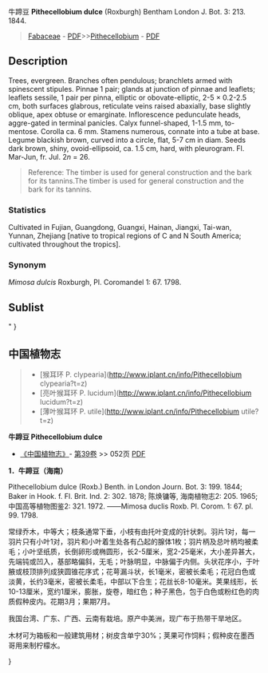牛蹄豆 **Pithecellobium dulce** (Roxburgh) Bentham London J. Bot. 3: 213. 1844.

> [Fabaceae](http://www.iplant.cn/info/Fabaceae?t=foc) - [PDF](http://www.iplant.cn/foc/pdf/Fabaceae.pdf)>>[Pithecellobium](http://www.iplant.cn/info/Pithecellobium?t=foc) - [PDF](http://www.iplant.cn/foc/pdf/Pithecellobium.pdf)

## Description

Trees, evergreen. Branches often pendulous; branchlets armed with spinescent stipules. Pinnae 1 pair; glands at junction of pinnae and leaflets; leaflets sessile, 1 pair per pinna, elliptic or obovate-elliptic, 2-5 × 0.2-2.5 cm, both surfaces glabrous, reticulate veins raised abaxially, base slightly oblique, apex obtuse or emarginate. Inflorescence pedunculate heads, aggre-gated in terminal panicles. Calyx funnel-shaped, 1-1.5 mm, to-mentose. Corolla ca. 6 mm. Stamens numerous, connate into a tube at base. Legume blackish brown, curved into a circle, flat, 5-7 cm in diam. Seeds dark brown, shiny, ovoid-ellipsoid, ca. 1.5 cm, hard, with pleurogram. Fl. Mar-Jun, fr. Jul. 2*n* = 26.

> Reference: 
> The timber is used for general construction and the bark for its tannins.The timber is used for general construction and the bark for its tannins.

### Statistics
Cultivated in Fujian, Guangdong, Guangxi, Hainan, Jiangxi, Tai-wan, Yunnan, Zhejiang [native to tropical regions of C and N South America; cultivated throughout the tropics].

### Synonym
*Mimosa dulcis* Roxburgh, Pl. Coromandel 1: 67. 1798.

## Sublist
"
}
## 中国植物志

> * [猴耳环  P.  clypearia](http://www.iplant.cn/info/Pithecellobium clypearia?t=z)
> * [亮叶猴耳环  P.  lucidum](http://www.iplant.cn/info/Pithecellobium lucidum?t=z)
> * [薄叶猴耳环  P.  utile](http://www.iplant.cn/info/Pithecellobium utile?t=z)

**牛蹄豆 Pithecellobium dulce**

* [《中国植物志》](http://www.iplant.cn/frps)- [第39卷](http://www.iplant.cn/frps/vol/39) >> 052页 [PDF](http://www.iplant.cn/frps/pdf/39/052.PDF)

**1．牛蹄豆（海南）**

Pithecellobium dulce (Roxb.) Benth. in London Journ. Bot. 3: 199. 1844; Baker in Hook. f. Fl. Brit. Ind. 2: 302. 1878; 陈焕镛等, 海南植物志2: 205. 1965;中国高等植物图鉴2: 321. 1972. ——Mimosa duclis Roxb. Pl. Corom. 1: 67. pl. 99. 1798.

常绿乔木，中等大；枝条通常下垂，小枝有由托叶变成的针状刺。羽片1对，每一羽片只有小叶1对，羽片和小叶着生处各有凸起的腺体1枚；羽片柄及总叶柄均被柔毛；小叶坚纸质，长倒卵形或椭圆形，长2-5厘米，宽2-25毫米，大小差异甚大，先端钝或凹入，基部略偏斜，无毛；叶脉明显，中脉偏于内侧。头状花序小，于叶腋或枝顶排列成狭圆锥花序式；花萼漏斗状，长1毫米，密被长柔毛；花冠白色或淡黄，长约3毫米，密被长柔毛，中部以下合生；花丝长8-10毫米。荚果线形，长10-13厘米，宽约1厘米，膨胀，旋卷，暗红色；种子黑色，包于白色或粉红色的肉质假种皮内。花期3月；果期7月。

我国台湾、广东、广西、云南有栽培。原产中美洲，现广布于热带干旱地区。

木材可为箱板和一般建筑用材；树皮含单宁30%；荚果可作饲料；假种皮在墨西哥用来制柠檬水。

}